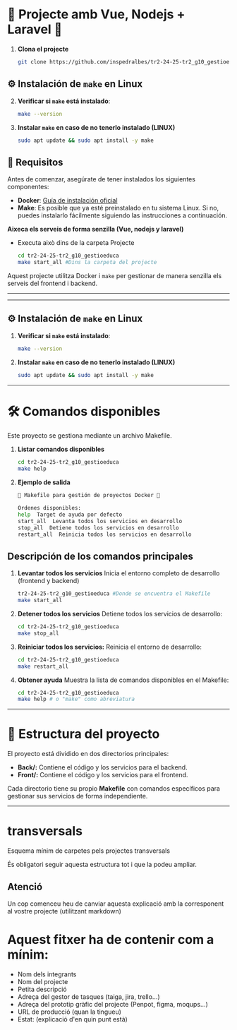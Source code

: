 # 🐳 Projecte amb Vue, Nodejs + Laravel 🐳

1. **Clona el projecte**
    ```bash
    git clone https://github.com/inspedralbes/tr2-24-25-tr2_g10_gestioeduca.git
## ⚙️ Instalación de `make` en Linux

2. **Verificar si `make` está instalado**:
   ```bash
   make --version
3. **Instalar `make` en caso de no tenerlo instalado (LINUX)**
    ```bash
    sudo apt update && sudo apt install -y make
## 🚀 Requisitos

Antes de comenzar, asegúrate de tener instalados los siguientes componentes:

- **Docker**: [Guía de instalación oficial](https://docs.docker.com/get-docker/)
- **Make**: Es posible que ya esté preinstalado en tu sistema Linux. Si no, puedes instalarlo fácilmente siguiendo las instrucciones a continuación.

**Aixeca els serveis de forma senzilla (Vue, nodejs y laravel)**
- Executa això dins de la carpeta Projecte
    ```bash
    cd tr2-24-25-tr2_g10_gestioeduca
    make start_all #Dins la carpeta del projecte
Aquest projecte utilitza Docker i `make` per gestionar de manera senzilla els serveis del frontend i backend.

---



---

## ⚙️ Instalación de `make` en Linux

1. **Verificar si `make` está instalado**:
   ```bash
   make --version
2. **Instalar `make` en caso de no tenerlo instalado (LINUX)**
    ```bash
    sudo apt update && sudo apt install -y make
---

# 🛠️ Comandos disponibles

Este proyecto se gestiona mediante un archivo Makefile. 

1. **Listar comandos disponibles**
    ```bash
    cd tr2-24-25-tr2_g10_gestioeduca
    make help
2. **Ejemplo de salida**
    ```bash
    🐳 Makefile para gestión de proyectos Docker 🐳

    Ordenes disponibles:
    help  Target de ayuda por defecto
    start_all  Levanta todos los servicios en desarrollo
    stop_all  Detiene todos los servicios en desarrollo
    restart_all  Reinicia todos los servicios en desarrollo
## Descripción de los comandos principales
1. **Levantar todos los servicios**
    Inicia el entorno completo de desarrollo (frontend y backend)

    ```bash
    tr2-24-25-tr2_g10_gestioeduca #Donde se encuentra el Makefile
    make start_all
2. **Detener todos los servicios**
    Detiene todos los servicios de desarrollo:

    ```bash
    cd tr2-24-25-tr2_g10_gestioeduca
    make stop_all
3. **Reiniciar todos los servicios:**
    Reinicia el entorno de desarrollo:

    ```bash
    cd tr2-24-25-tr2_g10_gestioeduca
    make restart_all
4. **Obtener ayuda**
    Muestra la lista de comandos disponibles en el Makefile:

    ```bash
    cd tr2-24-25-tr2_g10_gestioeduca
    make help # o "make" como abreviatura
---

# 📂 Estructura del proyecto
El proyecto está dividido en dos directorios principales:

- **Back/:** Contiene el código y los servicios para el backend.
- **Front/:** Contiene el código y los servicios para el frontend.

Cada directorio tiene su propio **Makefile** con comandos específicos para gestionar sus servicios de forma independiente.

---

# transversals
Esquema mínim de carpetes pels projectes transversals

És obligatori seguir aquesta estructura tot i que la podeu ampliar.

## Atenció
Un cop comenceu heu de canviar aquesta explicació amb la corresponent al vostre projecte (utilitzant markdown)

# Aquest fitxer ha de contenir com a mínim:
 * Nom dels integrants
 * Nom del projecte
 * Petita descripció
 * Adreça del gestor de tasques (taiga, jira, trello...)
 * Adreça del prototip gràfic del projecte (Penpot, figma, moqups...)
 * URL de producció (quan la tingueu)
 * Estat: (explicació d'en quin punt està)
